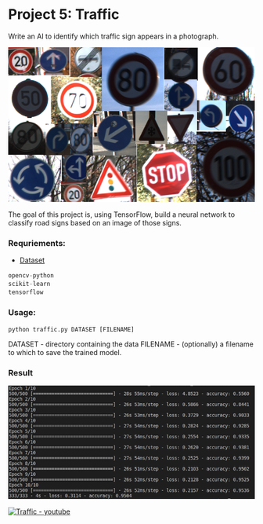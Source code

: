 # Project 5: Traffic

Write an AI to identify which traffic sign appears in a photograph.

![signs](https://github.com/akovalyo/CS50AI/blob/master/week05/traffic/src/signs.png?raw=true)

The goal of this project is, using TensorFlow, build a neural network to classify road signs based on an image of those signs.

### Requriements:

* [Dataset](https://cdn.cs50.net/ai/2020/x/projects/5/gtsrb.zip)

```python
opencv-python
scikit-learn
tensorflow
```
### Usage:

```
python traffic.py DATASET [FILENAME]
```
DATASET - directory containing the data 
FILENAME - (optionally) a filename to which to save the trained model.

### Result

![signs](https://github.com/akovalyo/CS50AI/blob/master/week05/traffic/src/res.png?raw=true)

[![Traffic - youtube](https://img.youtube.com/vi/PywJpVv29Iw/0.jpg)](https://youtu.be/PywJpVv29Iw)